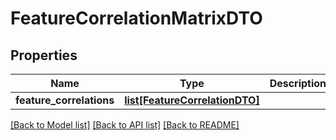 # FeatureCorrelationMatrixDTO

## Properties
Name | Type | Description | Notes
------------ | ------------- | ------------- | -------------
**feature_correlations** | [**list[FeatureCorrelationDTO]**](FeatureCorrelationDTO.md) |  | [optional] 

[[Back to Model list]](../README.md#documentation-for-models) [[Back to API list]](../README.md#documentation-for-api-endpoints) [[Back to README]](../README.md)

